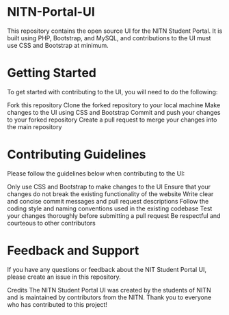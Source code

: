# NITN-Portal-UI

This repository contains the open source UI for the NITN Student Portal. 
It is built using PHP, Bootstrap, and MySQL, and contributions to the UI must use CSS and Bootstrap at minimum.

# Getting Started
To get started with contributing to the UI, you will need to do the following:

Fork this repository
Clone the forked repository to your local machine
Make changes to the UI using CSS and Bootstrap
Commit and push your changes to your forked repository
Create a pull request to merge your changes into the main repository

# Contributing Guidelines
Please follow the guidelines below when contributing to the UI:

Only use CSS and Bootstrap to make changes to the UI
Ensure that your changes do not break the existing functionality of the website
Write clear and concise commit messages and pull request descriptions
Follow the coding style and naming conventions used in the existing codebase
Test your changes thoroughly before submitting a pull request
Be respectful and courteous to other contributors

# Feedback and Support
If you have any questions or feedback about the NIT Student Portal UI, please create an issue in this repository.

Credits
The NITN Student Portal UI was created by the students of NITN and is maintained by contributors from the NITN. Thank you to everyone who has contributed to this project!

